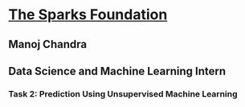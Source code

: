 # <a href = "https://www.thesparksfoundationsingapore.org/">The Sparks Foundation</a>
## Manoj Chandra
## Data Science and Machine Learning Intern
### Task 2: Prediction Using Unsupervised Machine Learning
